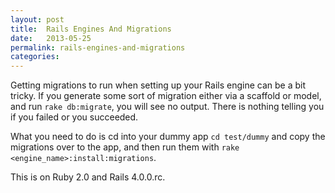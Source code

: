 ```yaml
---
layout: post
title:  Rails Engines And Migrations
date:   2013-05-25
permalink: rails-engines-and-migrations
categories:
---
```


Getting migrations to run when setting up your Rails engine can be a bit
tricky. If you generate some sort of migration either via a scaffold or model,
and run `rake db:migrate`, you will see no output. There is nothing telling you
if you failed or you succeeded.

What you need to do is cd into your dummy app `cd test/dummy` and copy the
migrations over to the app, and then run them with `rake
<engine_name>:install:migrations`.

This is on Ruby 2.0 and Rails 4.0.0.rc.


